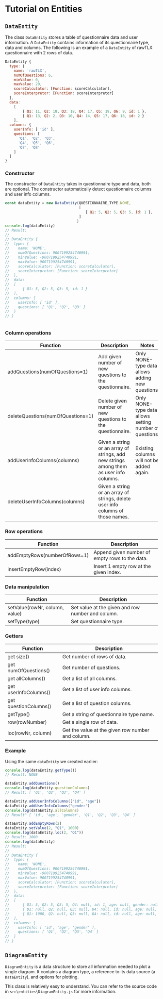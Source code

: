 # Tutorial on Entities

## `DataEntity`

The class `DataEntity` stores a table of questionnaire data and user information. A `DataEntity` contains information of its questionnaire type, data and columns. The following is an example of a `DataEntity` of rawTLX questionnaire with 2 rows of data.

```javascript
DataEntity {
  type: {
    name: 'rawTLX',
    numOfQuestions: 6,
    minValue: 0,
    maxValue: 20,
    scoreCalculator: [Function: scoreCalculator],
    scoreInterpretor: [Function: scoreInterpretor]
  },
  data:
  	[
  		{ Q1: 11, Q2: 18, Q3: 18, Q4: 17, Q5: 19, Q6: 9, id: 1 },
  		{ Q1: 13, Q2: 2, Q3: 10, Q4: 14, Q5: 17, Q6: 18, id: 2 }
  	],
  columns: {
    userInfo: [ 'id' ],
    questions: [
      'Q1', 'Q2', 'Q3',
      'Q4', 'Q5', 'Q6',
      'Q7', 'Q8'
    ]
  }
}
```

### Constructor

The constructor of `DataEntity` takes in questionnaire type and data, both are optional. The constructor automatically detect questionnaire columns and user info columns.

```javascript
const dataEntity = new DataEntity(QUESTIONNAIRE_TYPE.NONE, 
                                  [
    								 { Q1: 5, Q2: 5, Q3: 5, id: 1 },
                                  ]
                                 )
console.log(dataEntity)
// Result:
//
// DataEntity {
//	type: {
//    name: 'NONE',
//    numOfQuestions: 9007199254740991,
//    minValue: -9007199254740991,
//    maxValue: 9007199254740991,
//    scoreCalculator: [Function: scoreCalculator],
//    scoreInterpretor: [Function: scoreInterpretor]
//  },
//  data:
//	[
//		{ Q1: 5, Q2: 5, Q3: 5, id: 1 }
//	],
//  columns: {
//    userInfo: [ 'id' ],
//    questions: [ 'Q1', 'Q2', 'Q3' ]
//  }
// }
	
```

### Column operations

| Function                          | Description                                                  | Notes                                                  |
| --------------------------------- | ------------------------------------------------------------ | ------------------------------------------------------ |
| addQuestions(numOfQuestions=1)    | Add given number of new questions to the questionnaire.      | Only NONE-type data allows adding new questions.       |
| deleteQuestions(numOfQuestions=1) | Delete given number of new questions to the questionnaire.   | Only NONE-type data allows setting number of questions |
| addUserInfoColumns(columns)       | Given a string or an array of strings, add new strings among them as user info columns. | Existing columns will not be added again.              |
| deleteUserInfoColumns(columns)    | Given a string or an array of strings, delete user info columns of those names. |                                                        |

### Row operations

| Function                     | Description                                    |
| ---------------------------- | ---------------------------------------------- |
| addEmptyRows(numberOfRows=1) | Append given number of empty rows to the data. |
| insertEmptyRow(index)        | Insert 1 empty row at the given index.         |

### Data manipulation

| Function                       | Description                                       |
| ------------------------------ | ------------------------------------------------- |
| setValue(rowNr, column, value) | Set value at the given and row number and column. |
| setType(type)                  | Set questionnaire type.                           |

### Getters

| Function              | Description                                       |
| --------------------- | ------------------------------------------------- |
| get size()            | Get number of rows of data.                       |
| get numOfQuestions()  | Get number of questions.                          |
| get allColumns()      | Get a list of all columns.                        |
| get userInfoColumns() | Get a list of user info columns.                  |
| get questionColumns() | Get a list of question columns.                   |
| getType()             | Get a string of questionnaire type name.          |
| row(rowNumber)        | Get a single row of data.                         |
| loc(rowNr, column)    | Get the value at the given row number and column. |

### Example

Using the same `dataEntity` we created earlier:

```javascript
console.log(dataEntity.getType())
// Result: NONE

dataEntity.addQuestions()
console.log(dataEntity.questionColumns)
// Result: [ 'Q1', 'Q2', 'Q3', 'Q4' ]

dataEntity.addUserInfoColumns(["id", "age"])
dataEntity.addUserInfoColumns("gender")
console.log(dataEntity.allColumns)
// Result" [ 'id', 'age', 'gender', 'Q1', 'Q2', 'Q3', 'Q4' ]

dataEntity.addEmptyRows(2)
dataEntity.setValue(2, "Q1", 1000)
console.log(dataEntity.loc(2, "Q1"))
// Result: 1000
console.log(dataEntity)
// Result:
//
// DataEntity {
//	type: {
//    name: 'NONE',
//    numOfQuestions: 9007199254740991,
//    minValue: -9007199254740991,
//    maxValue: 9007199254740991,
//    scoreCalculator: [Function: scoreCalculator],
//    scoreInterpretor: [Function: scoreInterpretor]
//  },
//  data:
//	[
//		{ Q1: 5, Q2: 5, Q3: 5, Q4: null, id: 1, age: null, gender: null },
//		{ Q1: null, Q2: null, Q3: null, Q4: null, id: null, age: null, gender: null },
//		{ Q1: 1000, Q2: null, Q3: null, Q4: null, id: null, age: null, gender: null },
//	],
//  columns: {
//    userInfo: [ 'id', 'age', 'gender' ],
//    questions: [ 'Q1', 'Q2', 'Q3', 'Q4' ]
//  }
// }
```

## `DiagramEntity`

`DiagramEntity` is a data structure to store all information needed to plot a single diagram. It contains a diagram type, a reference to its data source (a `DataEntity`), and options for plotting.

This class is relatively easy to understand. You can refer to the source code in `src\entities\DiagramEntity.js` for more information.




